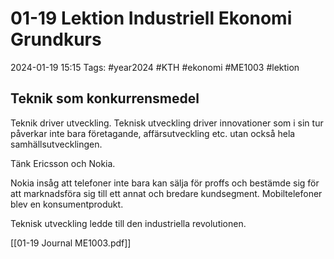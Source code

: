 # 01-19 Lektion Industriell Ekonomi Grundkurs

2024-01-19 15:15
Tags: #year2024 #KTH #ekonomi #ME1003 #lektion

## Teknik som konkurrensmedel

Teknik driver utveckling. Teknisk utveckling driver innovationer som i sin tur påverkar inte bara företagande, affärsutveckling etc. utan också hela samhällsutvecklingen.

Tänk Ericsson och Nokia.

Nokia insåg att telefoner inte bara kan sälja för proffs och bestämde sig för att marknadsföra sig till ett annat och bredare kundsegment. Mobiltelefoner blev en konsumentprodukt.

Teknisk utveckling ledde till den industriella revolutionen.

[[01-19 Journal ME1003.pdf]]
